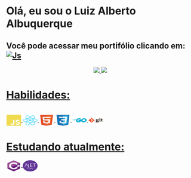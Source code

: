 # Olá, eu sou o Luiz Alberto Albuquerque
<h2>Você pode acessar meu portifólio clicando em: <a href="https://devluizalbuquerque.com/"> <img align="center" alt="Js" height="30" width="100" src="https://img.shields.io/badge/website-000000?style=for-the-badge&logo=About.me&logoColor=white"> </h2>

<div align="center">
  <a href="https://github.com/luizAlbuquerque0">
  <img height="180em" src="https://github-readme-stats.vercel.app/api?username=luizAlbuquerque0&show_icons=true&theme=dark&include_all_commits=true"/>
  <img height="180em" src="https://github-readme-stats.vercel.app/api/top-langs/?username=luizAlbuquerque0&layout=compact&langs_count=7&theme=dark"/>
</div>

# Habilidades:
<div style="display: inline_block"><br>
  <img align="center" alt="Js" height="30" width="40" src="https://raw.githubusercontent.com/devicons/devicon/master/icons/javascript/javascript-plain.svg"> 
  <img align="center" alt="React" height="30" width="40" src="https://raw.githubusercontent.com/devicons/devicon/master/icons/react/react-original.svg">
  <img align="center" alt="-HTML" height="30" width="40" src="https://raw.githubusercontent.com/devicons/devicon/master/icons/html5/html5-original.svg">
  <img align="center" alt="CSS" height="30" width="40" src="https://raw.githubusercontent.com/devicons/devicon/master/icons/css3/css3-original.svg">
  <img align="center" alt="go" height="30" width="40" src="https://github.com/devicons/devicon/blob/master/icons/go/go-original-wordmark.svg">
   <img align="center" alt="git" height="30" width="40" src="https://github.com/devicons/devicon/blob/master/icons/git/git-original-wordmark.svg">
</div>

# Estudando atualmente:
<div style="display: inline_block">
  <img align="center" alt="Csharp" height="30" width="40" src="https://raw.githubusercontent.com/devicons/devicon/master/icons/csharp/csharp-original.svg">
  <img align="center" alt=".NET Core" height="30" width="40" src="https://github.com/devicons/devicon/blob/master/icons/dotnetcore/dotnetcore-original.svg">
   
</div>
